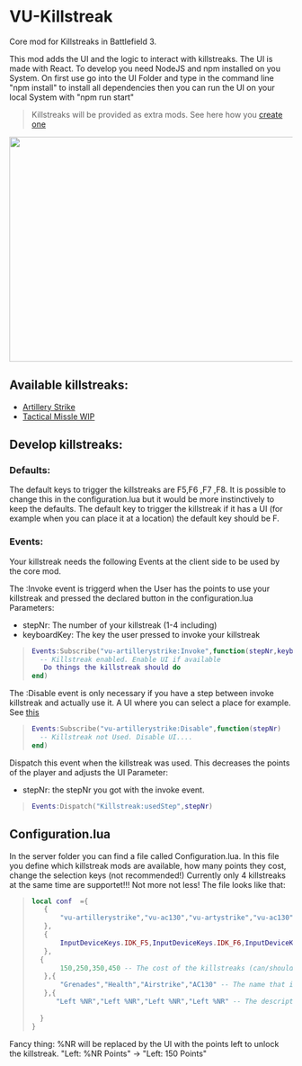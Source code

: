 # VU-Killstreak
Core mod for Killstreaks in Battlefield 3.

This mod adds the UI and the logic to interact with killstreaks.
The UI is made with React. To develop you need NodeJS and npm installed on you System.
On first use go into the UI Folder and type in the command line "npm install" to install all dependencies
then you can run the UI on your local System with "npm run start"

> Killstreaks will be provided as extra mods. See here how you [create one](#develop-killstreaks)
<img src="./github_styles/killstreak.gif" width="600" height="400"/>

## Available killstreaks:
- [Artillery Strike](https://github.com/Maxinger15/vu-artillerystrike)
- [Tactical Missle WIP](https://github.com/Maxinger15/vu-tactical-missle)

## Develop killstreaks:

### Defaults:
The default keys to trigger the killstreaks are F5,F6 ,F7 ,F8.
It is possible to change this in the configuration.lua but it would be more instinctively to keep the defaults.
The default key to trigger the killstreak if it has a UI (for example when you can place it at a location) the
default key should be F.

### Events:
Your killstreak needs the following Events at the client side to be used by the core mod.

The <your mod name in mod.json>:Invoke event is triggerd when the User has the points to use your killstreak
and pressed the declared button in the configuration.lua
Parameters:
- stepNr: The number of your killstreak (1-4 including)
- keyboardKey: The key the user pressed to invoke your killstreak
> ```lua
>Events:Subscribe("vu-artillerystrike:Invoke",function(stepNr,keyboardKey)
>	-- Killstreak enabled. Enable UI if available
>    Do things the killstreak should do
>end)
> ```

The <your mod name in mod.json>:Disable event is only necessary if you have a step between
invoke killstreak and actually use it. A UI where you can select a place for example. See [this](https://github.com/Maxinger15/vu-artillerystrike)
> ```lua
> Events:Subscribe("vu-artillerystrike:Disable",function(stepNr)
>	-- Killstreak not Used. Disable UI....
> end)
>```
  
Dispatch this event when the killstreak was used.
This decreases the points of the player and adjusts the UI
Parameter:
- stepNr: the stepNr you got with the invoke event.
> ```lua
> Events:Dispatch("Killstreak:usedStep",stepNr)
> ```

## Configuration.lua
In the server folder you can find a file called Configuration.lua.
In this file you define which killstreak mods are available, how many points they cost, change the selection keys (not recommended!)
Currently only 4 killstreaks at the same time are supportet!!! Not more not less!
The file looks like that:
>```lua
>local conf  ={
>    {
>        "vu-artillerystrike","vu-ac130","vu-artystrike","vu-ac130" -- Change this to the name in the mod.json of your killstreaks
>    },
>    {
>        InputDeviceKeys.IDK_F5,InputDeviceKeys.IDK_F6,InputDeviceKeys.IDK_F7,InputDeviceKeys.IDK_F8 -- Select keys (don't change for usability purposes)
>    },
 >   {
>        150,250,350,450 -- The cost of the killstreaks (can/should be changed)
>    },{
>        "Grenades","Health","Airstrike","AC130" -- The name that is shown in the UI
>    },{
 >       "Left %NR","Left %NR","Left %NR","Left %NR" -- The description that is shown in the UI. 
>        
 >   }
>}
>```

Fancy thing: %NR will be replaced by the UI with the points left to unlock the killstreak. "Left: %NR Points" -> "Left: 150 Points"
